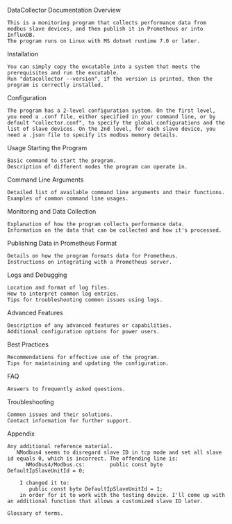 DataCollector Documentation
Overview

    This is a monitoring program that collects performance data from modbus slave devices, and then publish it in Prometheus or into InfluxDB.
    The program runs on Linux with MS dotnet runtime 7.0 or later.

Installation

    You can simply copy the excutable into a system that meets the prerequisites and run the excutable.
    Run "datacollector --version", if the version is printed, then the program is correctly installed.

Configuration

    The program has a 2-level configuration system. On the first level, you need a .conf file, either specified in your command line, or by default "collector.conf", to specify the global configurations and the list of slave devices. On the 2nd level, for each slave device, you need a .json file to specify its modbus memory details.

Usage
Starting the Program

    Basic command to start the program.
    Description of different modes the program can operate in.

Command Line Arguments

    Detailed list of available command line arguments and their functions.
    Examples of common command line usages.

Monitoring and Data Collection

    Explanation of how the program collects performance data.
    Information on the data that can be collected and how it's processed.

Publishing Data in Prometheus Format

    Details on how the program formats data for Prometheus.
    Instructions on integrating with a Prometheus server.

Logs and Debugging

    Location and format of log files.
    How to interpret common log entries.
    Tips for troubleshooting common issues using logs.

Advanced Features

    Description of any advanced features or capabilities.
    Additional configuration options for power users.

Best Practices

    Recommendations for effective use of the program.
    Tips for maintaining and updating the configuration.

FAQ

    Answers to frequently asked questions.

Troubleshooting

    Common issues and their solutions.
    Contact information for further support.

Appendix

    Any additional reference material.
       NModbus4 seems to disregard slave ID in tcp mode and set all slave id equals 0, which is incorrect. The offending line is:
          NModbus4/Modbus.cs:        public const byte DefaultIpSlaveUnitId = 0;

        I changed it to:
           public const byte DefaultIpSlaveUnitId = 1;
        in order for it to work with the testing device. I'll come up with an additional function that allows a customized slave ID later.

    Glossary of terms.

